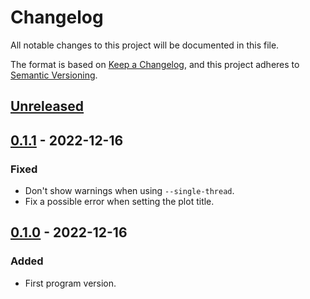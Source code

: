 # Changelog

All notable changes to this project will be documented in this file.

The format is based on [Keep a Changelog](https://keepachangelog.com/en/1.0.0/),
and this project adheres to [Semantic Versioning](https://semver.org/spec/v2.0.0.html).

## [Unreleased]

## [0.1.1] - 2022-12-16

### Fixed

- Don't show warnings when using `--single-thread`.
- Fix a possible error when setting the plot title.

## [0.1.0] - 2022-12-16

### Added

- First program version.

[unreleased]: https://github.com/Paolo97Gll/fitsview.py/compare/v0.1.1...HEAD
[0.1.1]: https://github.com/Paolo97Gll/fitsview.py/compare/v0.1.0...v0.1.1
[0.1.0]: https://github.com/Paolo97Gll/fitsview.py/

